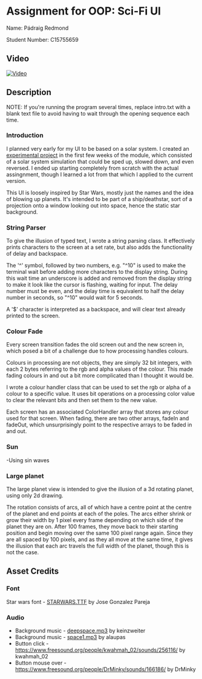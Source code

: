 # Assignment for OOP: Sci-Fi UI
Name: Pádraig Redmond

Student Number: C15755659

## Video
[![Video](http://img.youtube.com/vi/DzMRd3_q96k/0.jpg)](http://www.youtube.com/watch?v=DzMRd3_q96k)

## Description
NOTE: If you're running the program several times, replace intro.txt with a blank text file to avoid having to wait through the opening sequence each time.

### Introduction
I planned very early for my UI to be based on a solar system. I created an [experimental project](https://github.com/Red350/Solar_system_experiment) in the first few weeks of the module, which consisted of a solar system simulation that could be sped up, slowed down, and even reversed. I ended up starting completely from scratch with the actual assingnment, though I learned a lot from that which I applied to the current version.

This UI is loosely inspired by Star Wars, mostly just the names and the idea of blowing up planets. It's intended to be part of a ship/deathstar, sort of a projection onto a window looking out into space, hence the static star background.

### String Parser
To give the illusion of typed text, I wrote a string parsing class. It effectively prints characters to the screen at a set rate, but also adds the functionality of delay and backspace.

The '^' symbol, followed by two numbers, e.g. "^10" is used to make the terminal wait before adding more characters to the display string. During this wait time an underscore is added and removed from the display string to make it look like the cursor is flashing, waiting for input. The delay number must be even, and the delay time is equivalent to half the delay number in seconds, so "^10" would wait for 5 seconds.

A '$' character is interpreted as a backspace, and will clear text already printed to the screen.

### Colour Fade
Every screen transition fades the old screen out and the new screen in, which posed a bit of a challenge due to how processing handles colours.

Colours in processing are not objects, they are simply 32 bit integers, with each 2 bytes referring to the rgb and alpha values of the colour. This made fading colours in and out a bit more complicated than I thought it would be.

I wrote a colour handler class that can be used to set the rgb or alpha of a colour to a specific value. It uses bit operations on a processing color value to clear the relevant bits and then set them to the new value.

Each screen has an associated ColorHandler array that stores any colour used for that screen. When fading, there are two other arrays, fadeIn and fadeOut, which unsurprisingly point to the respective arrays to be faded in and out.

### Sun
-Using sin waves

### Large planet
The large planet view is intended to give the illusion of a 3d rotating planet, using only 2d drawing.

The rotation consists of arcs, all of which have a centre point at the centre of the planet and end points at each of the poles. The arcs either shrink or grow their width by 1 pixel every frame depending on which side of the planet they are on. After 100 frames, they move back to their starting position and begin moving over the same 100 pixel range again. Since they are all spaced by 100 pixels, and as they all move at the same time, it gives the illusion that each arc travels the full width of the planet, though this is not the case.

## Asset Credits

### Font
Star wars font - [STARWARS.TTF](http://www.fonts2u.com/starwars.font) by Jose Gonzalez Pareja

### Audio
* Background music - [deepspace.mp3](https://www.freesound.org/people/keinzweiter/sounds/161615/) by keinzweiter
* Background music - [space1.mp3](https://www.freesound.org/people/alaupas/sounds/176685/) by alaupas
* Button click - https://www.freesound.org/people/kwahmah_02/sounds/256116/ by kwahmah_02
* Button mouse over - https://www.freesound.org/people/DrMinky/sounds/166186/ by DrMinky
